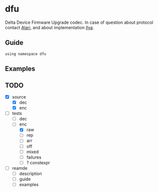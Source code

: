 # dfu

Delta Device Firmware Upgrade codec. In case of question about protocol contact [Alari][1], and about implementation [Ilya][2].

## Guide

`using namespace dfu`

## Examples

<!--  -->

## TODO

- [x] source
    - [x] dec
    - [x] enc
- [ ] tests
    - [ ] dec
    - [ ] enc
        - [x] raw
        - [ ] rep
        - [ ] arr
        - [ ] off
        - [ ] mixed
        - [ ] failures
        - [ ] ? constexpr
- [ ] reamde
    - [ ] description
    - [ ] guide
    - [ ] examples

[1]: https://github.com/AlariOis
[2]: https://github.com/nth-eye